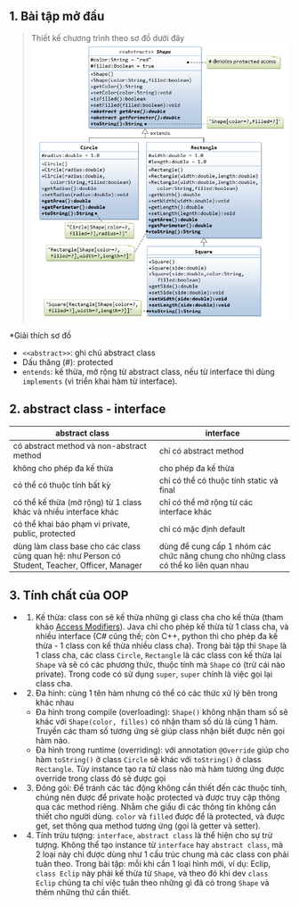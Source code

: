 ## 1. Bài tập mở đầu
>Thiết kế chương trình theo sơ đồ dưới đây
![shape UML](./shape-uml.png)

*Giải thích sơ đồ
- ``<<abstract>>``: ghi chú abstract class
- Dấu thăng (#): protected
- ``entends``: kế thừa, mở rộng từ abstract class, nếu từ interface thì dùng ``implements`` (vì triển khai hàm từ interface).

## 2. abstract class - interface
|abstract class|interface|
|--|--|
|có abstract method và non-abstract method|chỉ có abstract method|
|không cho phép đa kế thừa|cho phép đa kế thừa|
|có thể có thuộc tính bất kỳ|chỉ có thể có thuộc tính static và final|
|có thể kế thừa (mở rộng) từ 1 class khác và nhiều interface khác|chỉ có thể mở rộng từ các interface khác|
|có thể khai báo phạm vi private, public, protected|chỉ có mặc định default|
|dùng làm class base cho các class cùng quan hệ: như Person có Student, Teacher, Officer, Manager|dùng để cung cấp 1 nhóm các chức năng chung cho những class có thể ko liên quan nhau|


## 3. Tính chất của OOP
- 1. Kế thừa: class con sẽ kế thừa những gì class cha cho kế thừa (tham khảo [Access Modifiers](../oop1/README.md)). Java chỉ cho phép kế thừa từ 1 class cha, và nhiều interface (C# cũng thế; còn C++, python thì cho phép đa kế thừa - 1 class con kế thừa nhiều class cha). Trong bài tập thì ``Shape`` là 1 class cha, các class ``Circle``, ``Rectangle`` là các class con kế thừa lại ``Shape`` và sẽ có các phương thức, thuộc tính mà ``Shape`` có (trừ cái nào private). Trong code có sử dụng ``super``, ``super`` chính là việc gọi lại class cha.
- 2. Đa hình: cùng 1 tên hàm nhưng có thể có các thức xử lý bên trong khác nhau
    + Đa hình trong compile (overloading): ``Shape()`` không nhận tham số sẽ khác với ``Shape(color, filles)`` có nhận tham số dù là cùng 1 hàm. Truyền các tham số tương ứng sẽ giúp class nhận biết được nên gọi hàm nào. 
    + Đa hình trong runtime (overriding): với annotation ``@Override`` giúp cho hàm ``toString()`` ở class ``Circle`` sẽ khác với ``toString()`` ở class ``Rectangle``. Tùy instance tạo ra từ class nào mà hàm tương ứng được override trong class đó sẽ được gọi
- 3. Đóng gói: Để tránh các tác động không cần thiết đến các thuộc tính, chúng nên được để private hoặc protected và được truy cập thông qua các method riêng. Nhằm che giấu đi các thông tin không cần thiết cho người dùng. ``color`` và ``filled`` được để là protected, và được get, set thông qua method tương ứng (gọi là getter và setter).
- 4. Tính trừu tượng: ``interface``, ``abstract class`` là thể hiện cho sự trừ tượng. Không thể tạo instance từ ``interface`` hay ``abstract class``, mà 2 loại này chỉ được dùng như 1 cấu trúc chung mà các class con phải tuân theo. Trong bài tập: mỗi khi cần 1 loại hình mới, ví dụ: Eclip, ``class Eclip`` này phải kế thừa từ ``Shape``, và theo đó khi dev ``class Eclip`` chúng ta chỉ việc tuân theo những gì đã có trong ``Shape`` và thêm những thứ cần thiết.